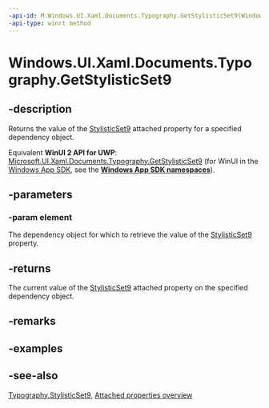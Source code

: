 ```yaml
---
-api-id: M:Windows.UI.Xaml.Documents.Typography.GetStylisticSet9(Windows.UI.Xaml.DependencyObject)
-api-type: winrt method
---
```


<!-- Method syntax
public bool GetStylisticSet9(Windows.UI.Xaml.DependencyObject element)
-->

# Windows.UI.Xaml.Documents.Typography.GetStylisticSet9

## -description
Returns the value of the [StylisticSet9](typography_stylisticset9.md) attached property for a specified dependency object.

Equivalent **WinUI 2 API for UWP**: [Microsoft.UI.Xaml.Documents.Typography.GetStylisticSet9](/windows/winui/api/microsoft.ui.xaml.documents.typography.getstylisticset9) (for WinUI in the [Windows App SDK](/windows/apps/windows-app-sdk/), see the **[Windows App SDK namespaces](/windows/windows-app-sdk/api/winrt/)**).

## -parameters
### -param element
The dependency object for which to retrieve the value of the [StylisticSet9](typography_stylisticset9.md) property.

## -returns
The current value of the [StylisticSet9](typography_stylisticset9.md) attached property on the specified dependency object.

## -remarks

## -examples

## -see-also

[Typography.StylisticSet9](typography_stylisticset9.md), [Attached properties overview](/windows/uwp/xaml-platform/attached-properties-overview)
